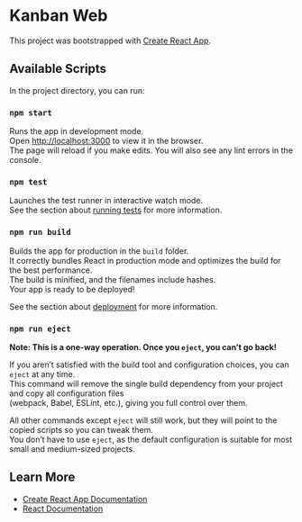 # Kanban Web

This project was bootstrapped with [Create React App](https://github.com/facebook/create-react-app).

## Available Scripts

In the project directory, you can run:

### `npm start`
Runs the app in development mode.  
Open [http://localhost:3000](http://localhost:3000) to view it in the browser.  
The page will reload if you make edits. You will also see any lint errors in the console.

### `npm test`
Launches the test runner in interactive watch mode.  
See the section about [running tests](https://facebook.github.io/create-react-app/docs/running-tests) for more information.

### `npm run build`
Builds the app for production in the `build` folder.  
It correctly bundles React in production mode and optimizes the build for the best performance.  
The build is minified, and the filenames include hashes.  
Your app is ready to be deployed!  

See the section about [deployment](https://facebook.github.io/create-react-app/docs/deployment) for more information.

### `npm run eject`
**Note: This is a one-way operation. Once you `eject`, you can’t go back!**  

If you aren’t satisfied with the build tool and configuration choices, you can `eject` at any time.  
This command will remove the single build dependency from your project and copy all configuration files  
(webpack, Babel, ESLint, etc.), giving you full control over them.

All other commands except `eject` will still work, but they will point to the copied scripts so you can tweak them.  
You don’t have to use `eject`, as the default configuration is suitable for most small and medium-sized projects.  

## Learn More
- [Create React App Documentation](https://facebook.github.io/create-react-app/docs/getting-started)  
- [React Documentation](https://reactjs.org/)  
